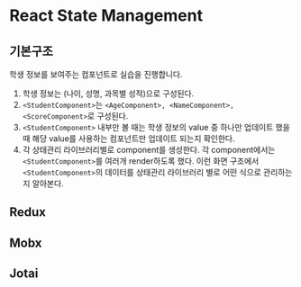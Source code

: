# React State Management

## 기본구조

학생 정보를 보여주는 컴포넌트로 실습을 진행합니다.

1. 학생 정보는 (나이, 성명, 과목별 성적)으로 구성된다.
2. `<StudentComponent>`는 `<AgeComponent>, <NameComponent>, <ScoreComponent>`로 구성된다.
3. `<StudentComponent>` 내부만 볼 때는 학생 정보의 value 중 하나만 업데이트 했을 때 해당 value를 사용하는 컴포넌트만 업데이트 되는지 확인한다.
4. 각 상태관리 라이브러리별로 component를 생성한다. 각 component에서는 `<StudentComponent>`를 여러개 render하도록 했다. 이런 화면 구조에서 `<StudentComponent>`의 데이터를 상태관리 라이브러리 별로 어떤 식으로 관리하는지 알아본다.

## Redux

## Mobx

## Jotai
